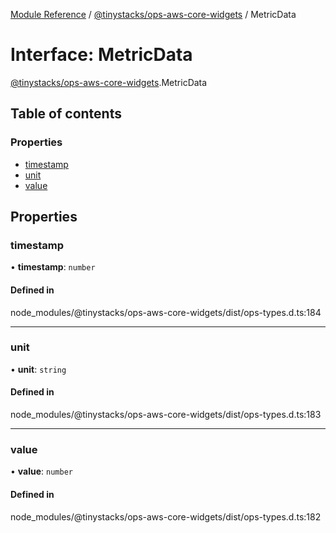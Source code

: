 [Module Reference](../modules.md) / [@tinystacks/ops-aws-core-widgets](../modules/tinystacks_ops_aws_core_widgets.md) / MetricData

# Interface: MetricData

[@tinystacks/ops-aws-core-widgets](../modules/tinystacks_ops_aws_core_widgets.md).MetricData

## Table of contents

### Properties

- [timestamp](tinystacks_ops_aws_core_widgets.MetricData.md#timestamp)
- [unit](tinystacks_ops_aws_core_widgets.MetricData.md#unit)
- [value](tinystacks_ops_aws_core_widgets.MetricData.md#value)

## Properties

### timestamp

• **timestamp**: `number`

#### Defined in

node_modules/@tinystacks/ops-aws-core-widgets/dist/ops-types.d.ts:184

___

### unit

• **unit**: `string`

#### Defined in

node_modules/@tinystacks/ops-aws-core-widgets/dist/ops-types.d.ts:183

___

### value

• **value**: `number`

#### Defined in

node_modules/@tinystacks/ops-aws-core-widgets/dist/ops-types.d.ts:182

